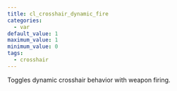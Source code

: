 ```yaml
---
title: cl_crosshair_dynamic_fire
categories:
  - var
default_value: 1
maximum_value: 1
minimum_value: 0
tags:
  - crosshair
---
```


Toggles dynamic crosshair behavior with weapon firing.

